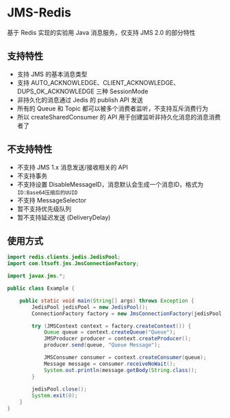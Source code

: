 # JMS-Redis
基于 Redis 实现的实验用 Java 消息服务，仅支持 JMS 2.0 的部分特性

## 支持特性

* 支持 JMS 的基本消息类型
* 支持 AUTO_ACKNOWLEDGE、CLIENT_ACKNOWLEDGE、DUPS_OK_ACKNOWLEDGE 三种 SessionMode
* 非持久化的消息通过 Jedis 的 publish API 发送
* 所有的 Queue 和 Topic 都可以被多个消费者监听，不支持互斥消费行为
* 所以 createSharedConsumer 的 API 用于创建监听非持久化消息的消息消费者了

## 不支持特性

* 不支持 JMS 1.x 消息发送/接收相关的 API
* 不支持事务
* 不支持设置 DisableMessageID，消息默认会生成一个消息ID，格式为`ID:Base64压缩后的UUID`
* 不支持 MessageSelector
* 暂不支持优先级队列
* 暂不支持延迟发送 (DeliveryDelay)

## 使用方式

```java
import redis.clients.jedis.JedisPool;
import com.ltsoft.jms.JmsConnectionFactory;

import javax.jms.*;

public class Example {

    public static void main(String[] args) throws Exception {
        JedisPool jedisPool = new JedisPool();
        ConnectionFactory factory = new JmsConnectionFactory(jedisPool, "ClientId");

        try (JMSContext context = factory.createContext()) {
            Queue queue = context.createQueue("Queue");
            JMSProducer producer = context.createProducer();
            producer.send(queue, "Queue Message");

            JMSConsumer consumer = context.createConsumer(queue);
            Message message = consumer.receiveNoWait();
            System.out.println(message.getBody(String.class));
        }
        
        jedisPool.close();
        System.exit(0);
    }
}
```
